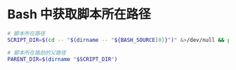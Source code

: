 # Bash 中获取脚本所在路径

```bash
# 脚本所在路径
SCRIPT_DIR=$(cd -- "$(dirname -- "${BASH_SOURCE[0]}")" &>/dev/null && pwd)

# 脚本所在路劲的父路径
PARENT_DIR=$(dirname "$SCRIPT_DIR")
```
